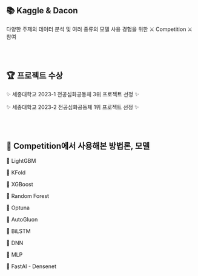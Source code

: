 ## :books: Kaggle & Dacon
다양한 주제의 데이터 분석 및 여러 종류의 모델 사용 경험을 위한 ⚔️ Competition ⚔️ 참여

<br/><br/>

## 🏆 프로젝트 수상
✨ 세종대학교 2023-1 전공심화공동체 3위 프로젝트 선정 ✨ 

✨ 세종대학교 2023-2 전공심화공동체 1위 프로젝트 선정 ✨ 

<br/><br/>

## :star2: Competition에서 사용해본 방법론, 모델
📌 LightGBM

📌 KFold

📌 XGBoost

📌 Random Forest

📌 Optuna

📌 AutoGluon

📌 BiLSTM

📌 DNN

📌 MLP

📌 FastAI - Densenet
